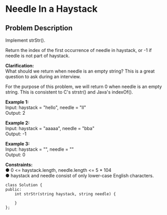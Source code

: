 # Needle In a Haystack
## Problem Description
Implement strStr().

Return the index of the first occurrence of needle in haystack, or -1 if needle is not part of haystack.

**Clarification:** <br>
What should we return when needle is an empty string? This is a great question to ask during an interview.

For the purpose of this problem, we will return 0 when needle is an empty string. This is consistent to C's strstr() and Java's indexOf().
 
**Example 1:** <br>
Input: haystack = "hello", needle = "ll" <br>
Output: 2 <br>

**Example 2:** <br>
Input: haystack = "aaaaa", needle = "bba" <br>
Output: -1 <br>

**Example 3:** <br>
Input: haystack = "", needle = "" <br>
Output: 0 <br>

 
**Constraints:** <br>
●	0 <= haystack.length, needle.length <= 5 * 104 <br>
●	haystack and needle consist of only lower-case English characters. <br>


```
class Solution {
public:
    int strStr(string haystack, string needle) {
        
    }
};
```